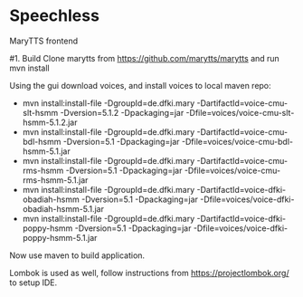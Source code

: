 # Speechless
MaryTTS frontend

#1. Build
Clone marytts from https://github.com/marytts/marytts and run mvn install

Using the gui download voices, and install voices to local maven repo:
* mvn install:install-file -DgroupId=de.dfki.mary -DartifactId=voice-cmu-slt-hsmm -Dversion=5.1.2 -Dpackaging=jar -Dfile=voices/voice-cmu-slt-hsmm-5.1.2.jar
* mvn install:install-file -DgroupId=de.dfki.mary -DartifactId=voice-cmu-bdl-hsmm -Dversion=5.1 -Dpackaging=jar -Dfile=voices/voice-cmu-bdl-hsmm-5.1.jar
* mvn install:install-file -DgroupId=de.dfki.mary -DartifactId=voice-cmu-rms-hsmm -Dversion=5.1 -Dpackaging=jar -Dfile=voices/voice-cmu-rms-hsmm-5.1.jar
* mvn install:install-file -DgroupId=de.dfki.mary -DartifactId=voice-dfki-obadiah-hsmm -Dversion=5.1 -Dpackaging=jar -Dfile=voices/voice-dfki-obadiah-hsmm-5.1.jar
* mvn install:install-file -DgroupId=de.dfki.mary -DartifactId=voice-dfki-poppy-hsmm -Dversion=5.1 -Dpackaging=jar -Dfile=voices/voice-dfki-poppy-hsmm-5.1.jar

Now use maven to build application.

Lombok is used as well, follow instructions from https://projectlombok.org/ to setup IDE.
